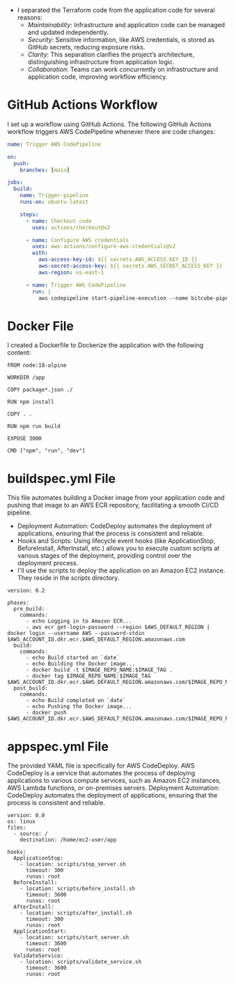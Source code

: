 

* I separated the Terraform code from the application code for several reasons:
	*	*Maintainability*: Infrastructure and application code can be managed and updated independently.
	*	*Security*: Sensitive information, like AWS credentials, is stored as GitHub secrets, reducing exposure risks.
	*	*Clarity*: This separation clarifies the project’s architecture, distinguishing infrastructure from application logic.
	*	*Collaboration*: Teams can work concurrently on infrastructure and application code, improving workflow efficiency.





# GitHub Actions Workflow
I set up a workflow using GitHub Actions. The following GitHub Actions workflow triggers AWS CodePipeline whenever there are code changes:


```yaml
name: Trigger AWS CodePipeline

on:
  push:
    branches: [main]

jobs:
  build:
    name: Trigger-pipeline
    runs-on: ubuntu-latest

    steps:
      - name: Checkout code
        uses: actions/checkout@v2

      - name: Configure AWS credentials
        uses: aws-actions/configure-aws-credentials@v2
        with:
          aws-access-key-id: ${{ secrets.AWS_ACCESS_KEY_ID }}
          aws-secret-access-key: ${{ secrets.AWS_SECRET_ACCESS_KEY }}
          aws-region: us-east-1

      - name: Trigger AWS CodePipeline
        run: |
          aws codepipeline start-pipeline-execution --name bitcube-pipeline
```



# Docker File
I created a Dockerfile to Dockerize the application with the following content:


```
FROM node:18-alpine

WORKDIR /app

COPY package*.json ./

RUN npm install

COPY . .

RUN npm run build 

EXPOSE 3000

CMD ["npm", "run", "dev"]
```


# buildspec.yml File
This file automates building a Docker image from your application code and pushing that image to an AWS ECR repository, facilitating a smooth CI/CD pipeline.
* Deployment Automation: CodeDeploy automates the deployment of applications, ensuring that the process is consistent and reliable.
* Hooks and Scripts: Using lifecycle event hooks (like ApplicationStop, BeforeInstall, AfterInstall, etc.) allows you to execute custom scripts at various stages of the deployment, providing control over the deployment process.
* I'll use the  scripts to deploy the application on an Amazon EC2 instance. They reside in the *scripts* directory.

```
version: 0.2

phases:
  pre_build:
    commands:
      - echo Logging in to Amazon ECR...
      - aws ecr get-login-password --region $AWS_DEFAULT_REGION | docker login --username AWS --password-stdin $AWS_ACCOUNT_ID.dkr.ecr.$AWS_DEFAULT_REGION.amazonaws.com
  build:
    commands:
      - echo Build started on `date`
      - echo Building the Docker image...
      - docker build -t $IMAGE_REPO_NAME:$IMAGE_TAG .
      - docker tag $IMAGE_REPO_NAME:$IMAGE_TAG $AWS_ACCOUNT_ID.dkr.ecr.$AWS_DEFAULT_REGION.amazonaws.com/$IMAGE_REPO_NAME:$IMAGE_TAG
  post_build:
    commands:
      - echo Build completed on `date`
      - echo Pushing the Docker image...
      - docker push $AWS_ACCOUNT_ID.dkr.ecr.$AWS_DEFAULT_REGION.amazonaws.com/$IMAGE_REPO_NAME:$IMAGE_TAG
```


# appspec.yml File
The provided YAML file is specifically for AWS CodeDeploy. AWS CodeDeploy is a service that automates the process of deploying applications to various compute services, such as Amazon EC2 instances, AWS Lambda functions, or on-premises servers.
Deployment Automation: CodeDeploy automates the deployment of applications, ensuring that the process is consistent and reliable.




```
version: 0.0
os: linux
files:
  - source: /
    destination: /home/ec2-user/app

hooks:
  ApplicationStop:
    - location: scripts/stop_server.sh
      timeout: 300
      runas: root
  BeforeInstall:
    - location: scripts/before_install.sh
      timeout: 3600
      runas: root
  AfterInstall:
    - location: scripts/after_install.sh
      timeout: 300
      runas: root
  ApplicationStart:
    - location: scripts/start_server.sh
      timeout: 3600
      runas: root
  ValidateService:
    - location: scripts/validate_service.sh
      timeout: 3600
      runas: root
```



